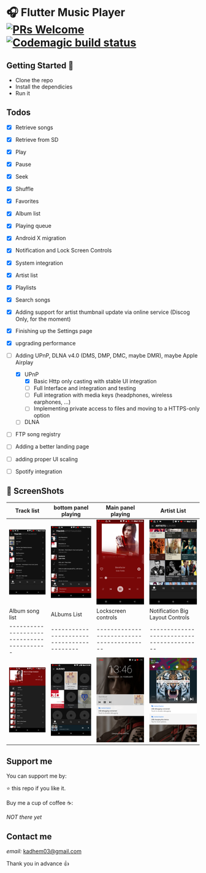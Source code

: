# 🎧 Flutter Music Player [![PRs Welcome](https://img.shields.io/badge/PRs-welcome-brightgreen.svg?style=flat-square)](http://makeapullrequest.com) [![Codemagic build status](https://api.codemagic.io/apps/5d29b3b3db951153a6ceef80/5d29b3b3db951153a6ceef7f/status_badge.svg)](https://codemagic.io/apps/5d29b3b3db951153a6ceef80/5d29b3b3db951153a6ceef7f/latest_build)


## Getting Started 🚀

- Clone the repo
- Install the dependicies
- Run it



## Todos

- [x] Retrieve songs
- [x] Retrieve from SD
- [x] Play
- [x] Pause
- [x] Seek
- [x] Shuffle
- [x] Favorites
- [x] Album list
- [x] Playing queue
- [x] Android X migration
- [x] Notification and Lock Screen Controls
- [x] System integration
- [x] Artist list
- [x] Playlists
- [x] Search songs
- [x] Adding support for artist thumbnail update via online service (Discog Only, for the moment)
- [x] Finishing up the Settings page
- [x] upgrading performance
- [ ] Adding UPnP, DLNA v4.0 (DMS, DMP, DMC, maybe DMR), maybe Apple Airplay
    - [x] UPnP
        - [x] Basic Http only casting with stable UI integration
        - [ ] Full Interface and integration and testing
        - [ ] Full integration with media keys (headphones, wireless earphones, ...)
        - [ ] Implementing private access to files and moving to a HTTPS-only option
    - [ ] DLNA
- [ ] FTP song registry
- [ ] Adding a better landing page
- [ ] adding proper UI scaling
- [ ] Spotify integration


## 📸 ScreenShots
|               Track list                  |           bottom panel playing            |            Main panel playing             |              Artist List                 |
| ----------------------------------------- | ----------------------------------------- | ----------------------------------------- | -----------------------------------------|
| <img src="screenshots/1.png" width="250"> | <img src="screenshots/2.png" width="250"> | <img src="screenshots/3.png" width="250"> | <img src="screenshots/9.png" width="250">|
|              Album song list              |                ALbums List                |             Lockscreen controls           |     Notification Big Layout Controls     |
| ----------------------------------------- | ----------------------------------------- | ----------------------------------------- | -----------------------------------------|
| <img src="screenshots/5.png" width="250"> | <img src="screenshots/6.png" width="250"> | <img src="screenshots/7.png" width="250"> | <img src="screenshots/8.png" width="250">|

## Support me

You can support me by:

⭐️ this repo if you like it.

Buy me a cup of coffee ☕️:

*NOT there yet*


## Contact me

*email:* kadhem03@gmail.com

Thank you in advance 👍
